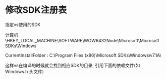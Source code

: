 # 修改SDK注册表

指定vs使用的SDK

计算机\HKEY_LOCAL_MACHINE\SOFTWARE\WOW6432Node\Microsoft\Microsoft SDKs\Windows

CurrentInstallFolder : C:\Program Files (x86)\Microsoft SDKs\Windows\v7.1A\

这样vs在编译的时候就会找到相应SDK的目录, 引用下面的依赖文件(如Windows.h 头文件)

